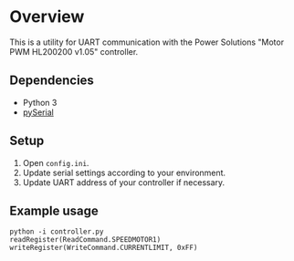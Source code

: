 # Overview
This is a utility for UART communication with the Power Solutions "Motor PWM HL200200 v1.05" controller.

## Dependencies
* Python 3
* [pySerial](https://pyserial.readthedocs.io/)

## Setup
1. Open `config.ini`.
1. Update serial settings according to your environment.
1. Update UART address of your controller if necessary.

## Example usage
    python -i controller.py
    readRegister(ReadCommand.SPEEDMOTOR1)
    writeRegister(WriteCommand.CURRENTLIMIT, 0xFF)